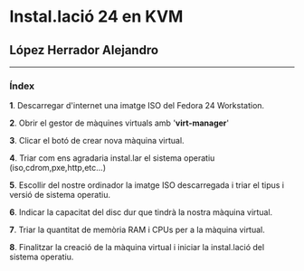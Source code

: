 # Instal.lació 24 en KVM

## López Herrador Alejandro

* * *
###                                 **Índex**

**1**. Descarregar d'internet una imatge ISO del Fedora 24 Workstation.


**2**. Obrir el gestor de màquines virtuals amb '**virt-manager**'


**3**. Clicar el botó de crear nova màquina virtual. 


**4**. Triar com ens agradaria instal.lar el sistema operatiu (iso,cdrom,pxe,http,etc...)


**5**. Escollir del nostre ordinador la imatge ISO descarregada i triar el tipus i versió de sistema operatiu. 


**6**. Indicar la capacitat del disc dur que tindrà la nostra màquina virtual.


**7**. Triar la quantitat de memòria RAM i CPUs per a la màquina virtual.


**8**. Finalitzar la creació de la màquina virtual i iniciar la instal.lació del sistema operatiu.
 
  
